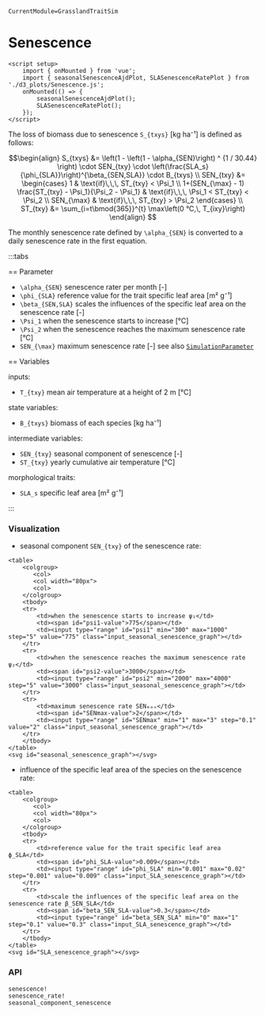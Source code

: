 ```@meta
CurrentModule=GrasslandTraitSim
```

# Senescence

```@raw html
<script setup>
    import { onMounted } from 'vue';
    import { seasonalSenescenceAjdPlot, SLASenescenceRatePlot } from './d3_plots/Senescence.js';
    onMounted(() => { 
        seasonalSenescenceAjdPlot(); 
        SLASenescenceRatePlot();
    });
</script>
```

The loss of biomass due to senescence ``S_{txys}`` [kg ha⁻¹] is defined as follows:

```math
\begin{align}
S_{txys} &= \left(1 - \left(1 - \alpha_{SEN}\right) ^ {1 / 30.44} \right) \cdot SEN_{txy} \cdot \left(\frac{SLA_s}{\phi_{SLA}}\right)^{\beta_{SEN,SLA}}  \cdot B_{txys} \\
SEN_{txy} &= 
    \begin{cases}
    1  & \text{if}\,\,\, ST_{txy} < \Psi_1 \\
    1+(SEN_{\max} - 1) \frac{ST_{txy} - \Psi_1}{\Psi_2 - \Psi_1} & 
        \text{if}\,\,\, \Psi_1 < ST_{txy} < \Psi_2 \\
    SEN_{\max}  & \text{if}\,\,\, ST_{txy} > \Psi_2
    \end{cases} \\
ST_{txy} &= \sum_{i=t\bmod{365}}^{t} \max\left(0 °C,\, T_{ixy}\right)
\end{align}

```

The monthly senescence rate defined by ``\alpha_{SEN}`` is converted to a daily senescence rate in the first equation.

:::tabs

== Parameter

- ``\alpha_{SEN}`` senescence rater per month [-]
- ``\phi_{SLA}`` reference value for the trait specific leaf area [m² g⁻¹]
- ``\beta_{SEN,SLA}`` scales the influences of the specific leaf area on the senescence rate [-]
- ``\Psi_1`` when the senescence starts to increase [°C]
- ``\Psi_2`` when the senescence reaches the maximum senescence rate [°C]
- ``SEN_{\max}`` maximum senescence rate [-]
see also [`SimulationParameter`](@ref)

== Variables

inputs:
- ``T_{txy}`` mean air temperature at a height of 2 m [°C]

state variables:
- ``B_{txys}`` biomass of each species [kg ha⁻¹]

intermediate variables:
- ``SEN_{txy}`` seasonal component of senescence [-]
- ``ST_{txy}`` yearly cumulative air temperature [°C]

morphological traits:
- ``SLA_s`` specific leaf area [m² g⁻¹]

:::


### Visualization

- seasonal component ``SEN_{txy}`` of the senescence rate:

```@raw html
<table>
    <colgroup>
       <col>
       <col width="80px">
       <col>
    </colgroup>
    <tbody>
    <tr>
        <td>when the senescence starts to increase ψ₁</td>
        <td><span id="psi1-value">775</span></td>
        <td><input type="range" id="psi1" min="300" max="1000" step="5" value="775" class="input_seasonal_senescence_graph"></td>
    </tr>
    <tr>
        <td>when the senescence reaches the maximum senescence rate ψ₂</td>
        <td><span id="psi2-value">3000</span></td>
        <td><input type="range" id="psi2" min="2000" max="4000" step="5" value="3000" class="input_seasonal_senescence_graph"></td>
    </tr>
    <tr>
        <td>maximum senescence rate SENₘₐₓ</td>
        <td><span id="SENmax-value">2</span></td>
        <td><input type="range" id="SENmax" min="1" max="3" step="0.1" value="2" class="input_seasonal_senescence_graph"></td>
    </tr>
    </tbody>
</table>
<svg id="seasonal_senescence_graph"></svg>
```

- influence of the specific leaf area of the species on the senescence rate:

```@raw html
<table>
    <colgroup>
       <col>
       <col width="80px">
       <col>
    </colgroup>
    <tbody>
    <tr>
        <td>reference value for the trait specific leaf area ϕ_SLA</td>
        <td><span id="phi_SLA-value">0.009</span></td>
        <td><input type="range" id="phi_SLA" min="0.001" max="0.02" step="0.001" value="0.009" class="input_SLA_senescence_graph"></td>
    </tr>
    <tr>
        <td>scale the influences of the specific leaf area on the senescence rate β_SEN_SLA</td>
        <td><span id="beta_SEN_SLA-value">0.3</span></td>
        <td><input type="range" id="beta_SEN_SLA" min="0" max="1" step="0.1" value="0.3" class="input_SLA_senescence_graph"></td>
    </tr>
    </tbody>
</table>
<svg id="SLA_senescence_graph"></svg>
```

### API

```@docs
senescence!
senescence_rate!
seasonal_component_senescence
```